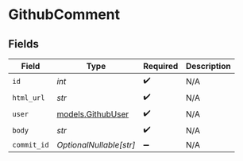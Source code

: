 # GithubComment


## Fields

| Field                                        | Type                                         | Required                                     | Description                                  |
| -------------------------------------------- | -------------------------------------------- | -------------------------------------------- | -------------------------------------------- |
| `id`                                         | *int*                                        | :heavy_check_mark:                           | N/A                                          |
| `html_url`                                   | *str*                                        | :heavy_check_mark:                           | N/A                                          |
| `user`                                       | [models.GithubUser](../models/githubuser.md) | :heavy_check_mark:                           | N/A                                          |
| `body`                                       | *str*                                        | :heavy_check_mark:                           | N/A                                          |
| `commit_id`                                  | *OptionalNullable[str]*                      | :heavy_minus_sign:                           | N/A                                          |